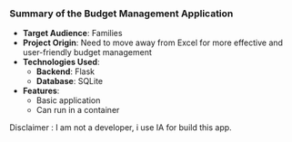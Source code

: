 ### Summary of the Budget Management Application

- **Target Audience**: Families
- **Project Origin**: Need to move away from Excel for more effective and user-friendly budget management
- **Technologies Used**:
  - **Backend**: Flask
  - **Database**: SQLite
- **Features**:
  - Basic application
  - Can run in a container


Disclaimer : I am not a developer, i use IA for build this app. 

